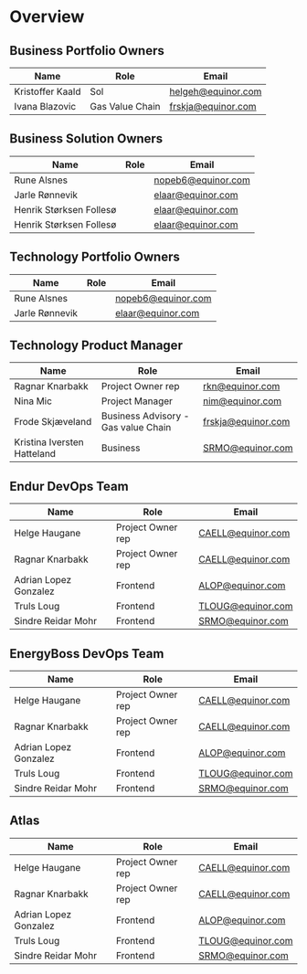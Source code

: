 # Overview

## Business Portfolio Owners

Name | Role | Email | 
-----|------|-------|
Kristoffer Kaald | Sol | helgeh@equinor.com |
Ivana Blazovic | Gas Value Chain | frskja@equinor.com | 

## Business Solution Owners

Name | Role | Email | 
-----|------|-------|
Rune Alsnes |  | nopeb6@equinor.com |
Jarle Rønnevik   | | elaar@equinor.com |
Henrik Størksen Follesø  |  | elaar@equinor.com |
Henrik Størksen Follesø  |  | elaar@equinor.com |

## Technology Portfolio Owners 
Name | Role | Email | 
-----|------|-------|
Rune Alsnes |  | nopeb6@equinor.com |
Jarle Rønnevik   | | elaar@equinor.com |


## Technology Product Manager

Name | Role | Email | 
-----|------|-------|
Ragnar Knarbakk | Project Owner rep | rkn@equinor.com |
Nina Mic | Project Manager | nim@equinor.com  |
Frode Skjæveland | Business Advisory - Gas value Chain | frskja@equinor.com | 
Kristina Iversten Hatteland | Business  | SRMO@equinor.com  | 


## Endur DevOps Team
Name | Role | Email | 
-----|------|-------|
Helge Haugane | Project Owner rep | CAELL@equinor.com |
Ragnar Knarbakk | Project Owner rep | CAELL@equinor.com |
Adrian Lopez Gonzalez | Frontend | ALOP@equinor.com  |
Truls Loug | Frontend| TLOUG@equinor.com | 
Sindre Reidar Mohr | Frontend | SRMO@equinor.com  | 

## EnergyBoss DevOps Team
Name | Role | Email | 
-----|------|-------|
Helge Haugane | Project Owner rep | CAELL@equinor.com |
Ragnar Knarbakk | Project Owner rep | CAELL@equinor.com |
Adrian Lopez Gonzalez | Frontend | ALOP@equinor.com  |
Truls Loug | Frontend| TLOUG@equinor.com | 
Sindre Reidar Mohr | Frontend | SRMO@equinor.com  | 

## Atlas
Name | Role | Email | 
-----|------|-------|
Helge Haugane | Project Owner rep | CAELL@equinor.com |
Ragnar Knarbakk | Project Owner rep | CAELL@equinor.com |
Adrian Lopez Gonzalez | Frontend | ALOP@equinor.com  |
Truls Loug | Frontend| TLOUG@equinor.com | 
Sindre Reidar Mohr | Frontend | SRMO@equinor.com  | 